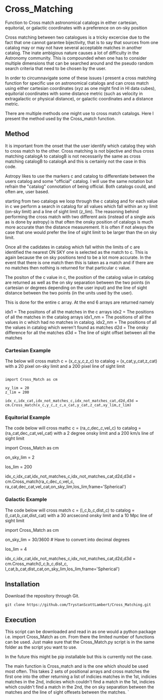 # Cross_Matching
Function to Cross match astronomical catalogs in either cartesian, equitorial, or galactic coordinates with a preference on on-sky position

Cross matching between two catalogues is a tricky excercise due to the fact that one cannot garantee bijectivity, that is to say that sources from one catalog may or may not have several acceptable matches in another catalog. The inate ambigious nature causes a lot of difficulty in the Astronomy community. This is compounded when one has to consider multiple dimensions that can be searched around and the pseudo random search criteria that need to be chosen by the user. 

In order to circumnavigate some of these issues I present a cross matching function for specific use on astronomical catalogs and can cross match using either cartesian coordinates (xyz as one might find in HI data cubes), equitorial coordinates with some distance metric (such as velocity in extragalactic or physical distance), or galactic coordinates and a distance metric. 

There are multiple methods one might use to cross match catalogs. Here I present the method used by the Cross_match function. 

## Method

It is important from the onset that the user identify which catalog they wish to cross match to the other. Cross matching is not bijective and thus cross matching catalogA to catalogB is not necessarily the same as cross matching catalogB to catalogA and this is certainly not the case in this code. 

Astropy likes to use the markers c and catalog to differentiate between the users catalog and some "official" catalog. I will use the same notation but refrain the "catalog" connotation of being official. Both catalogs could, and often are, user based. 

starting from two catalogs we loop through the c catalog and for each value in c we perform a search in catalog for all values which fall within an xy limit (on-sky limit) and a line of sight limit (z_lim). The reasoning behind performing the cross match with two different axis (instead of a single axis as is done by astropy) is that often the onsky position of catalogs is much more accurate than the distance measurement. It is often if not always the case that one would prefer the line of sight limit to be larger than the on sky limit. 

Once all the cadidates in catalog which fall within the limits of c are identified the nearest ON SKY one is selected as the match to c. This is again because the on sky positions tend to be a lot more accurate. In the event that there is one match then this is taken as a match and if there are no matches then nothing is returned for that particular c value. 

The positon of the c value in c, the position of the catalog value in catalog are returned as well as the on sky separation between the two points (in cartesian or degrees depending on the user input) and the line of sight distance between the two points (in the units used by the user). 

This is done for the entire c array. At the end 6 arrays are returned namely 

idx1 = The posiitons of all the matches in the c arrays 
idx2 = The positions of all the matches in the catalog arrays 
idx1_nm = The positions of all the values in c which had no matches in catalog. 
idx2_nm = The positions of all the values in catalog which weren't found as matches 
d2d = The onsky difference for all the matches 
d3d = The line of sight offset between all the matches

### Cartesian Example
The below will cross match c = (x_c,y_c,z_c) to catalog = (x_cat,y_cat,z_cat) with a 20 pixel on-sky limit and a 200 pixel line of sight limit

```

import Cross_Match as cm

xy_lim = 20
z_lim = 200

idx_c,idx_cat,idx_not_matches_c,idx_not_matches_cat,d2d,d3d = cm.Cross_match(x_c,y_c,z_c,x_cat,y_cat,z_cat,xy_lim,z_lim)

```

### Equitorial Example
The code below will cross mathc c = (ra_c,dec_c,vel_c) to catalog = (ra_cat,dec_cat,vel_cat) with a 2 degree onsky limit and a 200 km/s line of sight limit

import Cross_Match as cm 

on_sky_lim = 2

los_lim = 200

idx_c,idx_cat,idx_not_matches_c,idx_not_matches_cat,d2d,d3d = cm.Cross_match(ra_c,dec_c,vel_c,
                                            ra_cat,dec_cat,vel_cat,on_sky_lim,los_lim,frame='Spherical')


### Galactic Example
The code below will cross match c = (l_c,b_c,dist_c) to catalog = (l_cat,b_cat,dist_cat) with a 30 arcsecond onsky limit and a 10 Mpc line of sight limit 

import Cross_Match as cm 

on_sky_lim = 30/3600 # Have to convert into decimal degrees

los_lim = 4

idx_c,idx_cat,idx_not_matches_c,idx_not_matches_cat,d2d,d3d = cm.Cross_match(l_c,b_c,dist_c,
                                            l_cat,b_cat,dist_cat,on_sky_lim,los_lim,frame='Spherical')

## Installation

Download the repository through Git.

`git clone https://github.com/TrystanScottLambert/Cross_Matching.git`

## Execution
This script can be downloaded and read in as one would a python package i.e. import Cross_Match as cm. From there the limited number of functions can be used. Just make sure that the Cross_Match.py script is in the same folder as the script you want to use. 

In the future this might be pip installable but this is currently not the case.

The main function is Cross_match and is the one which should be used most often. This takes 2 sets of positional arrays and cross matches the first one into the other returning a list of indicies matches in the 1st, indicies matches in the 2nd, indicies which couldn't find a match in the 1st, indicies which couldn't find a match in the 2nd, the on sky separation between the matches and the line of sight offesets between the matches. 
`
